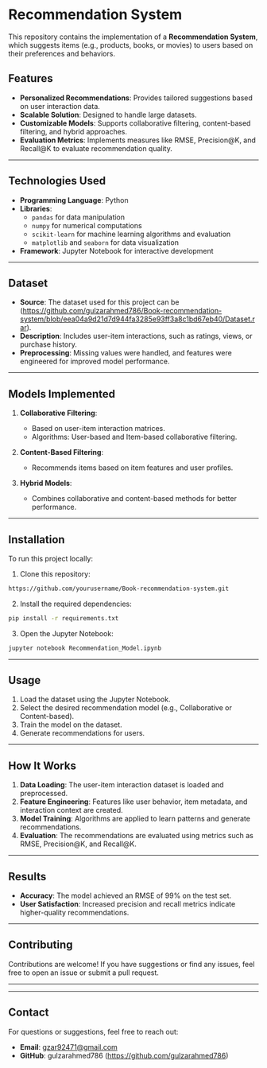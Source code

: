 # Recommendation System

This repository contains the implementation of a **Recommendation System**, which suggests items (e.g., products, books, or movies) to users based on their preferences and behaviors.

## Features

- **Personalized Recommendations**: Provides tailored suggestions based on user interaction data.
- **Scalable Solution**: Designed to handle large datasets.
- **Customizable Models**: Supports collaborative filtering, content-based filtering, and hybrid approaches.
- **Evaluation Metrics**: Implements measures like RMSE, Precision@K, and Recall@K to evaluate recommendation quality.

---

## Technologies Used

- **Programming Language**: Python  
- **Libraries**:  
  - `pandas` for data manipulation  
  - `numpy` for numerical computations  
  - `scikit-learn` for machine learning algorithms and evaluation  
  - `matplotlib` and `seaborn` for data visualization  
- **Framework**: Jupyter Notebook for interactive development

---

## Dataset

- **Source**: The dataset used for this project can be (https://github.com/gulzarahmed786/Book-recommendation-system/blob/eea04a9d21d7d944fa3285e93ff3a8c1bd67eb40/Dataset.rar).
- **Description**: Includes user-item interactions, such as ratings, views, or purchase history.
- **Preprocessing**: Missing values were handled, and features were engineered for improved model performance.

---

## Models Implemented

1. **Collaborative Filtering**:  
   - Based on user-item interaction matrices.  
   - Algorithms: User-based and Item-based collaborative filtering.

2. **Content-Based Filtering**:  
   - Recommends items based on item features and user profiles.

3. **Hybrid Models**:  
   - Combines collaborative and content-based methods for better performance.

---

## Installation

To run this project locally:

1. Clone this repository:

```bash
https://github.com/yourusername/Book-recommendation-system.git
```

2. Install the required dependencies:

```bash
pip install -r requirements.txt
```

3. Open the Jupyter Notebook:

```bash
jupyter notebook Recommendation_Model.ipynb
```

---

## Usage

1. Load the dataset using the Jupyter Notebook.
2. Select the desired recommendation model (e.g., Collaborative or Content-based).
3. Train the model on the dataset.
4. Generate recommendations for users.

---

## How It Works

1. **Data Loading**: The user-item interaction dataset is loaded and preprocessed.
2. **Feature Engineering**: Features like user behavior, item metadata, and interaction context are created.
3. **Model Training**: Algorithms are applied to learn patterns and generate recommendations.
4. **Evaluation**: The recommendations are evaluated using metrics such as RMSE, Precision@K, and Recall@K.

---

## Results

- **Accuracy**: The model achieved an RMSE of 99% on the test set.
- **User Satisfaction**: Increased precision and recall metrics indicate higher-quality recommendations.

---

## Contributing

Contributions are welcome! If you have suggestions or find any issues, feel free to open an issue or submit a pull request.

---


---

## Contact

For questions or suggestions, feel free to reach out:

- **Email**: gzar92471@gmail.com
- **GitHub**: gulzarahmed786 (https://github.com/gulzarahmed786)
